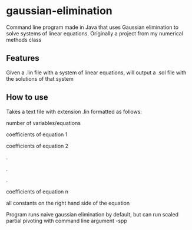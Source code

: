 # gaussian-elimination
Command line program made in Java that uses Gaussian elimination to solve systems of linear equations. Originally a project from my numerical methods class

## Features
Given a .lin file with a system of linear equations, will output a .sol file with the solutions of that system


## How to use
Takes a text file with extension .lin formatted as follows:

number of variables/equations

coefficients of equation 1

coefficients of equation 2

.

.

.

coefficients of equation n

all constants on the right hand side of the equation


Program runs naive gaussian elimination by default, but can run scaled partial pivoting with command line argument -spp
